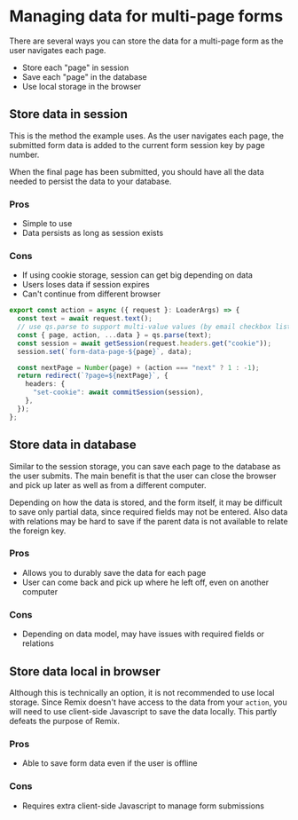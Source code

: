 # Managing data for multi-page forms

There are several ways you can store the data for a multi-page form as the user navigates each page.

- Store each "page" in session
- Save each "page" in the database
- Use local storage in the browser

## Store data in session

This is the method the example uses. As the user navigates each page, the submitted form data is added to the current form session key by page number.

When the final page has been submitted, you should have all the data needed to persist the data to your database.

### Pros

- Simple to use
- Data persists as long as session exists

### Cons

- If using cookie storage, session can get big depending on data
- Users loses data if session expires
- Can't continue from different browser

```ts
export const action = async ({ request }: LoaderArgs) => {
  const text = await request.text();
  // use qs.parse to support multi-value values (by email checkbox list)
  const { page, action, ...data } = qs.parse(text);
  const session = await getSession(request.headers.get("cookie"));
  session.set(`form-data-page-${page}`, data);

  const nextPage = Number(page) + (action === "next" ? 1 : -1);
  return redirect(`?page=${nextPage}`, {
    headers: {
      "set-cookie": await commitSession(session),
    },
  });
};
```

## Store data in database

Similar to the session storage, you can save each page to the database as the user submits. The main benefit is that the user can close the browser and pick up later as well as from a different computer.

Depending on how the data is stored, and the form itself, it may be difficult to save only partial data, since required fields may not be entered. Also data with relations may be hard to save if the parent data is not available to relate the foreign key.

### Pros

- Allows you to durably save the data for each page
- User can come back and pick up where he left off, even on another computer

### Cons

- Depending on data model, may have issues with required fields or relations

## Store data local in browser

Although this is technically an option, it is not recommended to use local storage. Since Remix doesn't have access to the data from your `action`, you will need to use client-side Javascript to save the data locally. This partly defeats the purpose of Remix.

### Pros

- Able to save form data even if the user is offline

### Cons

- Requires extra client-side Javascript to manage form submissions
